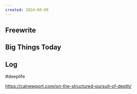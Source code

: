```yaml
---
created: 2024-08-09
---
```


## Freewrite


## Big Things Today


## Log
#deeplife


https://calnewport.com/on-the-structured-pursuit-of-depth/